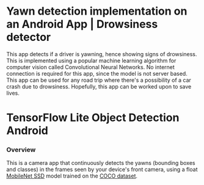 # Yawn detection implementation on an Android App | Drowsiness detector
This app detects if a driver is yawning, hence showing signs of drowsiness. This is implemented using a popular machine learning algorithm for computer vision called Convolutional Neural Networks. No internet connection is required for this app, since the model is not server based. This app can be used for any road trip where there's a possibility of a car crash due to drowsiness. Hopefully, this app can be worked upon to save lives.

# TensorFlow Lite Object Detection Android
### Overview
This is a camera app that continuously detects the yawns (bounding boxes and classes) in the frames seen by your device's front camera, using a float [MobileNet SSD](https://github.com/tensorflow/models/tree/master/research/object_detection) model trained on the [COCO dataset](http://cocodataset.org/). 
